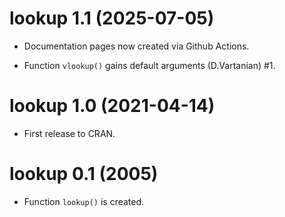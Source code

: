 # lookup 1.1 (2025-07-05)

* Documentation pages now created via Github Actions.

* Function `vlookup()` gains default arguments (D.Vartanian) #1.


# lookup 1.0 (2021-04-14)

* First release to CRAN.


# lookup 0.1 (2005)

* Function `lookup()` is created.
